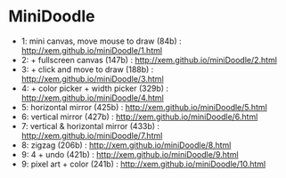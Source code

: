 MiniDoodle
==

- 1: mini canvas, move mouse to draw (84b) : http://xem.github.io/miniDoodle/1.html
- 2: + fullscreen canvas (147b) : http://xem.github.io/miniDoodle/2.html
- 3: + click and move to draw (188b) : http://xem.github.io/miniDoodle/3.html
- 4: + color picker + width picker (329b) : http://xem.github.io/miniDoodle/4.html
- 5: horizontal mirror (425b) : http://xem.github.io/miniDoodle/5.html
- 6: vertical mirror (427b) : http://xem.github.io/miniDoodle/6.html
- 7: vertical & horizontal mirror (433b) : http://xem.github.io/miniDoodle/7.html
- 8: zigzag (206b) : http://xem.github.io/miniDoodle/8.html
- 9: 4 + undo (421b) : http://xem.github.io/miniDoodle/9.html
- 9: pixel art + color (241b) : http://xem.github.io/miniDoodle/10.html